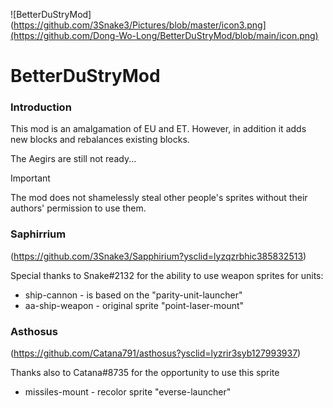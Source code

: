 ![BetterDuStryMod](https://github.com/3Snake3/Pictures/blob/master/icon3.png](https://github.com/Dong-Wo-Long/BetterDuStryMod/blob/main/icon.png)
# BetterDuStryMod
### Introduction
This mod is an amalgamation of EU and ET. However, in addition it adds new blocks and rebalances existing blocks.

The Aegirs are still not ready...

> [!IMPORTANT]
> The mod does not shamelessly steal other people's sprites without their authors' permission to use them.
### Saphirrium
(https://github.com/3Snake3/Sapphirium?ysclid=lyzqzrbhic385832513)

Special thanks to Snake#2132 for the ability to use weapon sprites for units:
- ship-cannon - is based on the "parity-unit-launcher"
- aa-ship-weapon - original sprite "point-laser-mount"

### Asthosus
(https://github.com/Catana791/asthosus?ysclid=lyzrir3syb127993937)

Thanks also to Catana#8735 for the opportunity to use this sprite
- missiles-mount - recolor sprite "everse-launcher"
